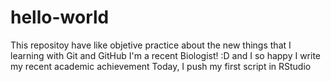 # hello-world
This repositoy have like objetive practice about the new things that I learning with Git and GitHub
I'm a recent Biologist! :D and I so happy
I write my recent academic achievement 
Today, I push my first script in RStudio
